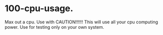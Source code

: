 # 100-cpu-usage.
Max out a cpu. Use with CAUTION!!!!!!
This will use all your cpu computing power. Use for testing only on your own system. 

